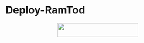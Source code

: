 # Deploy-RamTod

<p align="center"><a href="https://heroku.com/deploy?template=https://github.com/Zaen-ubot/Deploy-Ramtod"> <img src="https://img.shields.io/badge/Deploy%20To%20Heroku-blue?style=for-the-badge&logo=heroku" width="220" height="38.45"/></a></p>

